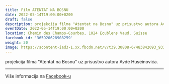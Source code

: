 ```yaml
---
title: Film ATENTAT NA BOSNU
date: 2022-05-14T19:00:00+0200
draft: false
description: projekcija filma "Atentat na Bosnu" uz prisustvo autora Avde Huseinovića.
eventDate: 2022-05-14T19:00:00+0200
location: Chemin des Champs-Courbes, 1024 Ecublens Vaud, Suisse
facebook_id: '365920628908259'
weight: 30
image: https://scontent-iad3-1.xx.fbcdn.net/v/t39.30808-6/483842093_9330013443761058_8599832410174975788_n.jpg?_nc_cat=104&ccb=1-7&_nc_sid=9e60e4&_nc_ohc=yn_k-bBN0joQ7kNvwGYU-7g&_nc_oc=AdnyJ5UT9kmEgEYMsdC3F5jpa0_q96ZI1v-VNnDyO9Wsu0LmF8BVXAOqPxS1wwtE4p4&_nc_zt=23&_nc_ht=scontent-iad3-1.xx&edm=ABTKTjYEAAAA&_nc_gid=QeFCQqooFqKNpN66x19d5w&oh=00_AfZjm0bJkh3UyBoUNlKXzI1a2xWSMwOP3-AbN6XUjDz0RQ&oe=68C953D3
---
```


projekcija filma "Atentat na Bosnu" uz prisustvo autora Avde Huseinovića.

---

Više informacija na [Facebook-u](https://facebook.com/events/365920628908259)